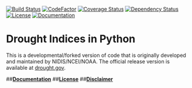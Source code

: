 ﻿[![Build Status](https://travis-ci.org/monocongo/indices_python.svg?master)](https://travis-ci.org/monocongo)
[![CodeFactor](https://www.codefactor.io/repository/github/monocongo/indices_python/badge/master)](https://www.codefactor.io/repository/github/monocongo/indices_python/overview/master)
[![Coverage Status](https://coveralls.io/repos/github/monocongo/indices_python/badge.svg?branch=master)](https://coveralls.io/github/monocongo/indices_python?branch=master)
[![Dependency Status](https://gemnasium.com/badges/github.com/monocongo/indices_python.svg)](https://gemnasium.com/github.com/monocongo/indices_python)
[![License](https://img.shields.io/badge/License-BSD%203--Clause-green.svg)](https://opensource.org/licenses/BSD-3-Clause)
[![Documentation](https://readthedocs.org/projects/indices-python/badge/?version=latest)](http://indices-python.readthedocs.io/en/latest/?badge=latest)
<!--
[![Codeship Status for monocongo/indices_python](https://app.codeship.com/projects/0d711e30-ca42-0135-871a-72c36ec6d502/status?branch=master)](https://app.codeship.com/projects/261762)
-->
# Drought Indices in Python

This is a developmental/forked version of code that is originally developed and maintained by NIDIS/NCEI/NOAA. The official release version is available at [drought.gov](drought.gov).

##[__Documentation__](https://indices-python.readthedocs.io/en/latest/)
##[__License__](LICENSE)
##[__Disclaimer__](DISCLAIMER)
